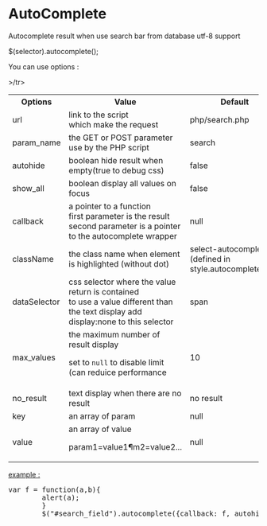 AutoComplete
===========

Autocomplete result when use search bar from database utf-8 support 

$(selector).autocomplete();

You can use options :

<table>
<tr><th>Options </th><th>Value</th><th>Default</th></tr>
<tr><td> url </td><td>link to the script<br/>which make the request </td><td>php/search.php</td></tr>
<tr><td>param_name</td><td> the GET or POST parameter use by the PHP script</td><td>search</td></tr>
<tr><td>autohide</td><td>boolean hide result when empty(true to debug css)</td><td> false</td></tr>
<tr><td>show_all</td><td>boolean display all values on focus </td><td>false</td></tr>
<tr><td>callback</td><td>a pointer to a function<br/>first parameter is the result<br/>second parameter is a pointer to the  autocomplete wrapper</td><td>null</td></tr>
<tr><td>className</td><td>the class name when element is highlighted (without dot)</td><td> select-autocomplete <br/>(defined in style.autocomplete.css)</td></tr>
<tr><td>dataSelector</td><td>css selector where the value return is contained<br/>to use a value different than the text display add display:none to this selector <td>span</td></tr>
<tr><td>max_values</td><td>the maximum number of result display<p>set to <code>null</code> to disable limit (can reduice performance</td><td>10</td></tr>
<tr><td>no_result</td><td>text display when there are no result</td><td>no result</td></tr>
<tr><td>key</td><td> an array of param</td><td>null</td>>/tr>
<tr><td>value</td><td> an array of value<p>param1=value1&param2=value2...</p></td><td>null</td></tr></table>

<u>example : </u>
<pre>
var f = function(a,b){
		alert(a);
		}
		$("#search_field").autocomplete({callback: f, autohide: true, className: "perso"});
		</pre>
